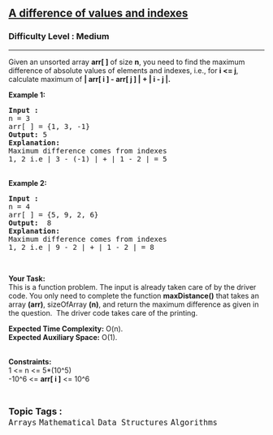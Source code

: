 <h2><a href="https://practice.geeksforgeeks.org/problems/a-difference-of-values-and-indexes0302/1">A difference of values and indexes</a></h2><h3>Difficulty Level : Medium</h3><hr><div class="problems_problem_content__Xm_eO"><p>Given an unsorted array <strong>arr[ ]</strong> of size <strong>n</strong>, you need to find the maximum difference of absolute values of elements and indexes, i.e., for <strong>i &lt;= j</strong>, calculate maximum of <strong>| arr[ i ] - arr[ j ] | + | i - j |.</strong>&nbsp;</p>

<p><strong>Example 1:</strong></p>

<pre><strong>Input :</strong> 
n = 3
arr[ ] = {1, 3, -1}
<strong>Output:</strong> 5
<strong>Explanation:</strong>
Maximum difference comes from indexes 
1, 2 i.e | 3 - (-1) | + | 1 - 2&nbsp;| = 5
</pre>

<p><br>
<strong>Example 2:</strong></p>

<pre><strong>Input :</strong> 
n = 4
arr[ ] = {5, 9, 2, 6} <strong>
Output:</strong>  8
<strong>Explanation:</strong> 
Maximum difference comes from indexes 
1, 2 i.e | 9 - 2 | + | 1 - 2&nbsp;| = 8
</pre>

<p>&nbsp;</p>

<p><strong>Your Task:</strong><br>
This is a function problem. The input is already taken care of by the driver code. You only need to complete the function <strong>maxDistance()</strong> that takes an array <strong>(arr)</strong>, sizeOfArray <strong>(n)</strong>, and return the maximum difference as given in the question.&nbsp;&nbsp;The driver code takes care of the printing.</p>

<p><strong>Expected Time Complexity:</strong>&nbsp;O(n).<br>
<strong>Expected Auxiliary Space:</strong>&nbsp;O(1).<br>
&nbsp;</p>

<p><strong>Constraints:</strong><br>
1 &lt;= n &lt;= 5*(10^5)<br>
-10^6&nbsp;&lt;= <strong>arr[ i ]</strong>&nbsp;&lt;= 10^6</p>
</div><br><p><span style=font-size:18px><strong>Topic Tags : </strong><br><code>Arrays</code>&nbsp;<code>Mathematical</code>&nbsp;<code>Data Structures</code>&nbsp;<code>Algorithms</code>&nbsp;